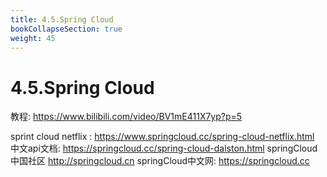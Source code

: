 ```yaml
---
title: 4.5.Spring Cloud
bookCollapseSection: true
weight: 45
---
```


# 4.5.Spring Cloud

教程: https://www.bilibili.com/video/BV1mE411X7yp?p=5

sprint cloud netflix : https://www.springcloud.cc/spring-cloud-netflix.html
中文api文档: https://springcloud.cc/spring-cloud-dalston.html
springCloud中国社区  http://springcloud.cn
springCloud中文网: https://springcloud.cc


  